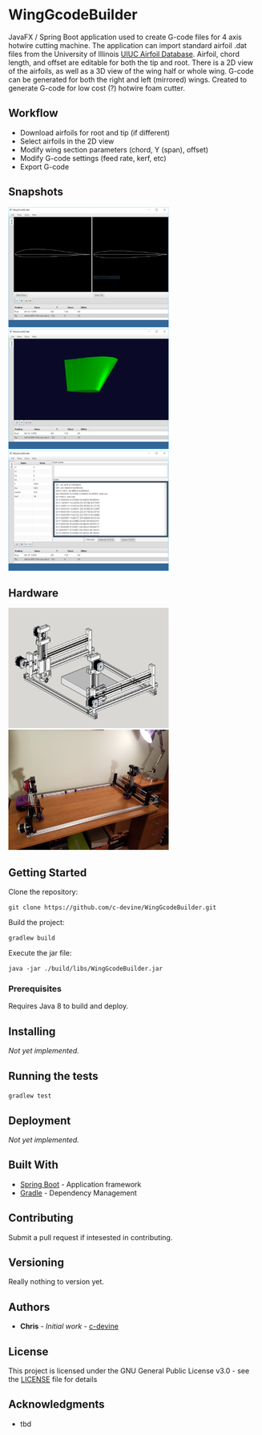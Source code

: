 # WingGcodeBuilder

JavaFX / Spring Boot application used to create G-code files for 4 axis hotwire cutting machine. The application can import standard airfoil .dat
files from the University of Illinois [UIUC Airfoil Database]( http://m-selig.ae.illinois.edu/ads/coord_database.html). Airfoil, chord length,
and offset are editable for both the tip and root.  There is a 2D view of the airfoils, as well as a 3D view of the wing half or whole
wing. G-code can be generated for both the right and left (mirrored) wings. Created to generate G-code for low cost (?) hotwire foam
cutter.

## Workflow

* Download airfoils for root and tip (if different)
* Select airfoils in the 2D view
* Modify wing section parameters (chord, Y (span), offset)
* Modify G-code settings (feed rate, kerf, etc)
* Export G-code


## Snapshots

<img src="https://raw.githubusercontent.com/c-devine/WingGcodeBuilder/snapshots/assets/img/2D.png?raw=true" width="320" height="240">
<img src="https://raw.githubusercontent.com/c-devine/WingGcodeBuilder/snapshots/assets/img/3D.png?raw=true" width="320" height="240">
<img src="https://raw.githubusercontent.com/c-devine/WingGcodeBuilder/snapshots/assets/img/GCODE.png?raw=true" width="320" height="240">

## Hardware

<img src="https://raw.githubusercontent.com/c-devine/WingGcodeBuilder/snapshots/assets/img/model.png?raw=true" width="320" height="240">
<img src="https://raw.githubusercontent.com/c-devine/WingGcodeBuilder/snapshots/assets/img/4axis.jpg?raw=true" width="320" height="240">

## Getting Started

Clone the repository:
```
git clone https://github.com/c-devine/WingGcodeBuilder.git
```
Build the project:
```
gradlew build
```
Execute the jar file:
```
java -jar ./build/libs/WingGcodeBuilder.jar
```

### Prerequisites

Requires Java 8 to build and deploy.

## Installing

*Not yet implemented.*

## Running the tests

```gradlew test```

## Deployment

*Not yet implemented.*

## Built With

* [Spring Boot](https://projects.spring.io/spring-boot/) - Application framework
* [Gradle](https://gradle.org/) - Dependency Management

## Contributing

Submit a pull request if intesested in contributing.

## Versioning

Really nothing to version yet.

## Authors

* **Chris** - *Initial work* - [c-devine](https://github.com/c-devine)


## License

This project is licensed under the GNU General Public License v3.0 - see the [LICENSE](LICENSE) file for details

## Acknowledgments

* tbd